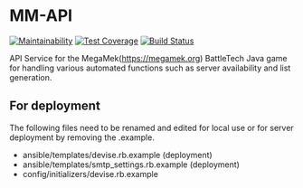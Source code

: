 # MM-API
[![Maintainability](https://api.codeclimate.com/v1/badges/eb17d622473ddeb12730/maintainability)](https://codeclimate.com/github/rjhancock/mm-api/maintainability) [![Test Coverage](https://api.codeclimate.com/v1/badges/eb17d622473ddeb12730/test_coverage)](https://codeclimate.com/github/rjhancock/mm-api/test_coverage) [![Build Status](https://travis-ci.org/rjhancock/mm-api.svg?branch=master)](https://travis-ci.org/rjhancock/mm-api)

API Service for the MegaMek(https://megamek.org) BattleTech Java game for
handling various automated functions such as server availability and list
generation.

## For deployment
The following files need to be renamed and edited for local use or for server
deployment by removing the .example.

* ansible/templates/devise.rb.example (deployment)
* ansible/templates/smtp_settings.rb.example (deployment)
* config/initializers/devise.rb.example
